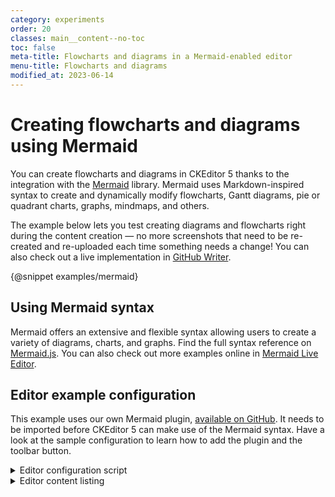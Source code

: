 ```yaml
---
category: experiments
order: 20
classes: main__content--no-toc
toc: false
meta-title: Flowcharts and diagrams in a Mermaid-enabled editor
menu-title: Flowcharts and diagrams
modified_at: 2023-06-14
---
```


# Creating flowcharts and diagrams using Mermaid

You can create flowcharts and diagrams in CKEditor 5 thanks to the integration with the [Mermaid](https://mermaid.js.org/) library. Mermaid uses Markdown-inspired syntax to create and dynamically modify flowcharts, Gantt diagrams, pie or quadrant charts, graphs, mindmaps, and others.

The example below lets you test creating diagrams and flowcharts right during the content creation &mdash; no more screenshots that need to be re-created and re-uploaded each time something needs a change! You can also check out a live implementation in [GitHub Writer](https://ckeditor.com/blog/github-writer-now-available-with-mermaid-support/).

{@snippet examples/mermaid}

## Using Mermaid syntax

Mermaid offers an extensive and flexible syntax allowing users to create a variety of diagrams, charts, and graphs. Find the full syntax reference on [Mermaid.js](https://mermaid.js.org/intro/). You can also check out more examples online in [Mermaid Live Editor](https://mermaid.live/).

<!-- Learn more about Mermaid syntax and usage in a [dedicated article](https://ckeditor.com/blog/basic-overview-of-creating-flowcharts-using-mermaid/) on our company blog. -->

## Editor example configuration

This example uses our own Mermaid plugin, [available on GitHub](https://github.com/ckeditor/ckeditor5-mermaid). It needs to be imported before CKEditor 5 can make use of the Mermaid syntax. Have a look at the sample configuration to learn how to add the plugin and the toolbar button.

<details>
<summary>Editor configuration script</summary>

```js
import ClassicEditor from '@ckeditor/ckeditor5-build-classic';

import Mermaid from '@ckeditor/ckeditor5-mermaid/src/mermaid';

ClassicEditor
	.create( document.querySelector( '#mermaid' ), {
		plugins: ClassicEditor.builtinPlugins.concat( [
			Mermaid
		] ),
		toolbar: {
			items: [
				'undo', 'redo', '|', 'heading',
				'|', 'bold', 'italic',
				'|', 'link', 'uploadImage', 'insertTable', 'blockQuote', 'mediaEmbed', 'mermaid',
				'|', 'bulletedList', 'numberedList', 'todolist', 'outdent', 'indent'
			]
		},
		ui: {
			viewportOffset: {
				top: window.getViewportTopOffsetConfig()
			}
		},
	} )
	.then( editor => {
		window.editor = editor;
		CKEditorInspector.attach( editor );
		window.console.log( 'CKEditor 5 is ready.', editor );
	} )
	.catch( err => {
		console.error( err.stack );
	} );
```

</details>

<details>
<summary>Editor content listing</summary>

```html
<div id="mermaid">

	<p>Sample editor data</p>
	<pre spellcheck="false"><code class="language-mermaid">
		Sample Mermaid code goes here.
	</code></pre>

</div>
```

</details>
